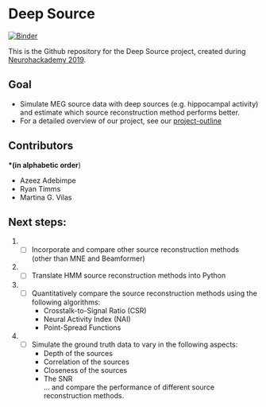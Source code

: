 # Deep Source

[![Binder](https://mybinder.org/badge_logo.svg)](https://mybinder.org/v2/gh/martinagvilas/deep-source/master)


This is the Github repository for the Deep Source project, created during [Neurohackademy 2019](https://neurohackademy.org/neurohack_year/2019/).

## Goal
- Simulate MEG source data with deep sources (e.g. hippocampal activity) and estimate which source reconstruction method performs better.
- For a detailed overview of our project, see our [project-outline](/project_outline.ipynb)

## Contributors
**\*(in alphabetic order**)
- Azeez Adebimpe
- Ryan Timms
- Martina G. Vilas


## Next steps:
1. - [ ] Incorporate and compare other source reconstruction methods (other than MNE and Beamformer)
2. - [ ] Translate HMM source reconstruction methods into Python
3. - [ ] Quantitatively compare the source reconstruction methods using the following algorithms:
        - Crosstalk-to-Signal Ratio (CSR)
        - Neural Activity Index (NAI)
        - Point-Spread Functions
4. - [ ] Simulate the ground truth data to vary in the following aspects:
        - Depth of the sources
        - Correlation of the sources
        - Closeness of the sources
        - The SNR
          <br>
        ... and compare the performance of different source reconstruction methods.
